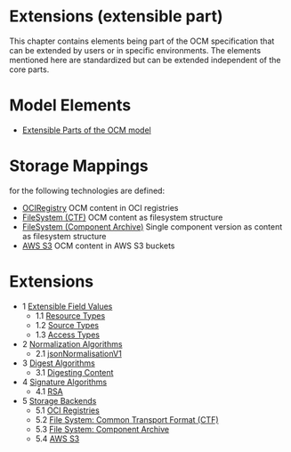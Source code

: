 # Extensions (extensible part)

This chapter contains elements being part of the OCM specification that can be extended by users or in specific environments. The elements mentioned here are standardized but can be extended independent of the core parts.

# Model Elements
- [ Extensible Parts of the OCM model](01-extensions.md)

# Storage Mappings
for the following technologies are defined:

- [OCIRegistry](03-oci.md) OCM content in OCI registries
- [FileSystem (CTF)](04-files.md) OCM content as filesystem structure
- [FileSystem (Component Archive)](04-files.md) Single component version as content as filesystem structure
- [AWS S3](05-s3.md) OCM content in AWS S3 buckets

# Extensions

* 1 [Extensible Field Values](01-extensions.md#extensible-field-values)
  * 1.1 [Resource Types](01-extensions.md#resource-types)
  * 1.2 [Source Types](01-extensions.md#source-types)
  * 1.3 [Access Types](01-extensions.md#access-types)
* 2 [Normalization Algorithms](01-extensions.md#normalization-algorithms)
  * 2.1 [jsonNormalisationV1](01-extensions.md#jsonnormalisationv1)
* 3 [Digest Algorithms](01-extensions.md#digest-algorithms)
  * 3.1 [Digesting Content](01-extensions.md#digesting-content)
* 4 [Signature Algorithms](01-extensions.md#signature-algorithms)
  * 4.1 [RSA](01-extensions.md#rsa)
* 5  [Storage Backends](01-storage-backends)
  * 5.1 [OCI Registries](oci.md)
  * 5.2 [File System: Common Transport Format (CTF)](ctf.md)
  * 5.3 [File System: Component Archive](component-archive.md)
  * 5.4 [AWS S3](s3.md)
